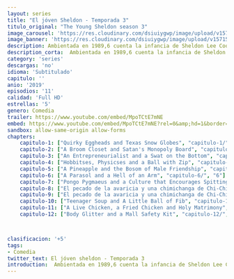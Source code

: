 ```yaml
---
layout: series
title: "El jóven Sheldon - Temporada 3"
titulo_original: "The Young Sheldon season 3"
image_carousel: 'https://res.cloudinary.com/dsiuiygwp/image/upload/v1571541377/sheldon-min_vp8pwe.jpg'
image_banner: 'https://res.cloudinary.com/dsiuiygwp/image/upload/v1571541380/dise%C3%B1o-18-min_prx62a.jpg'
description: Ambientada en 1989,6​ cuenta la infancia de Sheldon Lee Cooper, su incorporación al instituto a la temprana edad de 9 años y la relación que mantiene Sheldon con el resto de miembros de su familia.Para el joven Sheldon Cooper (Iain Armitage) de nueve años, no es fácil crecer en el Este de Texas. Ser una mente privilegiada capaz de entender matemáticas y ciencias avanzadas no siempre resulta útil en un lugar en el que la Iglesia y el fútbol americano se llevan el protagonismo. Así que mientras el vulnerable, superdotado e ingenuo Sheldon debe aprender a lidiar con el mundo, su convencional familia debe aprender a lidiar con él.
description_corta:  Ambientada en 1989,6​ cuenta la infancia de Sheldon Lee Cooper, su incorporación al instituto a la temprana edad de 9 años y la relación que mantiene Sheldon con el resto de miembros de su familia.Para el joven Sheldon Cooper (Iain Armitage) de nueve años, no es fácil crecer en....
category: 'series'
descargas: 'no'
idioma: 'Subtitulado'
capitulo: ''
anio: '2019'
episodios: '11'
calidad: 'Full HD'
estrellas: '5'
genero: Comedia
trailer: https://www.youtube.com/embed/MpoTCtE7mNE
embed: https://www.youtube.com/embed/MpoTCtE7mNE?rel=0&amp;hd=1&border=0&wmode=opaque&enablejsapi=1&modestbranding=1&controls=1&showinfo=1
sandbox: allow-same-origin allow-forms 
chapters:
    capitulo-1: ["Quirky Eggheads and Texas Snow Globes", "capitulo-1/", "1"]
    capitulo-2: ["A Broom Closet and Satan's Monopoly Board", "capitulo-2/", "2"]
    capitulo-3: ["An Entrepreneurialist and a Swat on the Bottom", "capitulo-3/", "3"]
    capitulo-4: ["Hobbitses, Physicses and a Ball with Zip", "capitulo-4/", "4"]
    capitulo-5: ["A Pineapple and the Bosom of Male Friendship", "capitulo-5/", "5"]
    capitulo-6: ["A Parasol and a Hell of an Arm", "capitulo-6/", "6"]
    capitulo-7: ["Pongo Pygmaeus and a Culture that Encourages Spitting", "capitulo-7/", "7"]
    capitulo-8: ["El pecado de la avaricia y una chimichanga de Chi-Chi", "capitulo-8/", "8"]
    capitulo-9: ["El pecado de la avaricia y una chimichanga de Chi-Chi", "capitulo-9/", "9"]
    capitulo-10: ["Teenager Soup and A Little Ball of Fib", "capitulo-10/", "10"]
    capitulo-11: ["A Live Chicken, a Fried Chicken and Holy Matrimony", "capitulo-11/", "11"]
    capitulo-12: ["Body Glitter and a Mall Safety Kit", "capitulo-12/", "12"]



clasificacion: '+5'
tags:
- Comedia
twitter_text: El jóven sheldon - Temporada 3
introduction:  Ambientada en 1989,6​ cuenta la infancia de Sheldon Lee Cooper, su incorporación al instituto a la temprana edad de 9 años y la relación que mantiene Sheldon con el resto de miembros de su familia.Para el joven Sheldon Cooper (Iain Armitage) de nueve años, no es fácil crecer en....
---
```













